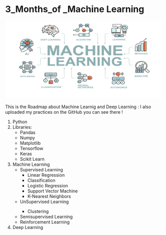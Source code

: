<h1>3_Months_of _Machine Learning</h1>
<p align ='center'>   
  <img src="ml.jpg" alt="Machine LEarning" style=";width:500px;height:250px;">
</p>
<p>
This is the Roadmap about Machine Learnig and Deep Learning :
I also uploaded my practices on the GitHub you can see there !
</p>
<ol>
 <li>Python</li>
 <li>Libraries:
 <ul>
 <li>Pandas</li>
 <li>Numpy</li>
 <li>Matplotlib</li>
 <li>Tensorflow</li>
 <li>Keras</li>
 <li>Scikit Learn</li> 
 </ul></li>
 <li>Machine Learning 
  <ul>
  <li>Supervised Learning 
  <ul>
  <li>Linear Regression </li>
  <li> Classification </li>
  <li> Logistic Regression </li>
  <li> Support Vector Machine  </li>
  <li>K-Nearest Neighbors  </li>
  </ul>
  </li>
   
   <li>UnSupervised Learning</li> 
   <ul>
        <li> Clustering </li>
   </ul>
  
  <li>Semisupervised Learning </li>
  <li>Reinforcement Learning </li>
  </ul>
 </li>
  <li>Deep Learning </li>
</ol>